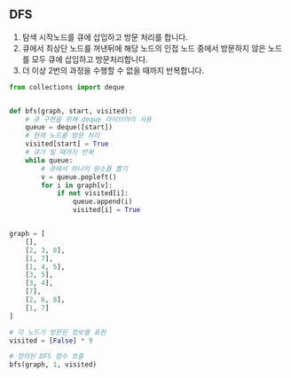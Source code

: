 ## DFS

1. 탐색 시작노드를 큐에 삽입하고 방문 처리를 합니다.
2. 큐에서 최상단 노드를 꺼낸뒤에 해당 노드의 인접 노드 중에서 방문하지 않은 노드를 모두 큐에 삽입하고 방문처리합니다.
3. 더 이상 2번의 과정을 수행할 수 없을 때까지 반복합니다.

```python
from collections import deque


def bfs(graph, start, visited):
    # 큐 구현을 위해 deque 라이브러리 사용
    queue = deque([start])
    # 현재 노드를 방문 처리
    visited[start] = True
    # 큐가 빌 때까지 반복
    while queue:
        # 큐에서 하나의 원소를 뽑기
        v = queue.popleft()
        for i in graph[v]:
            if not visited[i]:
                queue.append(i)
                visited[i] = True


graph = [
    [],
    [2, 3, 8],
    [1, 7],
    [1, 4, 5],
    [3, 5],
    [3, 4],
    [7],
    [2, 6, 8],
    [1, 7]
]

# 각 노드가 방문된 정보를 표현
visited = [False] * 9

# 정의된 DFS 함수 호출
bfs(graph, 1, visited)
```